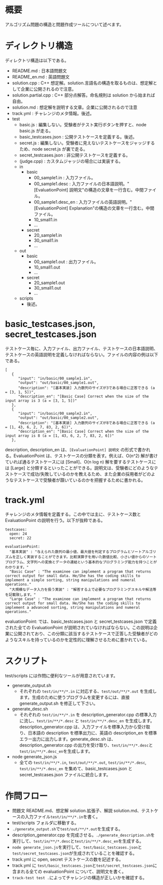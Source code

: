 # 概要
アルゴリズム問題の構造と問題作成ツールについて述べます。


# ディレクトリ構造

ディレクトリ構造は以下である。

- README.md : 日本語問題文
- README_en.md : 英語問題文
- solution.cpp : C++ 想定解。solution.言語名の構造を取るものは、想定解として企業に公開されるので注意。
- solution.partial.cpp : C++ 部分点解答。命名規則は solution から始まれば自由。
- solution.md : 想定解を説明する文章。企業に公開されるので注意
- track.yml : チャレンジのメタ情報。後述。
- test
  - basic.js : 編集しない。受験者がテスト実行ボタンを押すと、node basic.js が走る。
  - basic_testcases.json : 公開テストケースを定義する。後述。
  - secret.js : 編集しない。受験者に見えないテストケースをジャッジするため、node secret.js が裏で走る。
  - secret_testcases.json : 非公開テストケースを定義する。
  - (judge.cpp) : カスタムジャッジの場合には実装する。
  - in
    - basic
      - 00_sample1.in : 入力ファイル。
      - 00_sample1.desc : 入力ファイルの日本語説明。"[EvaluationPoint] 説明文"の構造の文章を一行含む。中間ファイル。
      - 00_sample1.desc_en : 入力ファイルの英語説明。"[EvaluationPoint] Explanation"の構造の文章を一行含む。中間ファイル。
      - 10_small1.in
      - ...
    - secret
      - 20_sample1.in
      - 30_small1.in
      - ...
  - out
    - basic
      - 00_sample1.out : 出力ファイル。
      - 10_small1.out
      - ...
    - secret
      - 20_sample1.out
      - 30_small1.out
      - ...
  - scripts
    - 後述。

# basic_testcases.json, secret_testcases.json

テストケース毎に、入力ファイル、出力ファイル、テストケースの日本語説明、テストケースの英語説明を定義しなければならない。ファイルの内容の例は以下である。

```
[
   {
      "input": "in/basic/00_sample1.in",
      "output": "out/basic/00_sample1.out",
      "description": "[基本実装] 入力数列のサイズが3である場合に正答できる (a = [3, 1, 5])",
      "description_en": "[Basic Case] Correct when the size of the input array is 3 (a = [3, 1, 5])"
   },
   {
      "input": "in/basic/00_sample2.in",
      "output": "out/basic/00_sample2.out",
      "description": "[基本実装] 入力数列のサイズが8である場合に正答できる (a = [1, 43, 6, 2, 7, 83, 2, 6])",
      "description_en": "[Basic Case] Correct when the size of the input array is 8 (a = [1, 43, 6, 2, 7, 83, 2, 6])"
   },
```

description, description_en は、`[EvaluationPoint] 説明文` の形式で書かれる。EvaluationPoint は、テストケースの分類を表す。例えば、O(n^2) 解が書けていれば通るテストケースには [Small]、O(n log n) 解を要するテストケースには [Large] と分類するといったことができる。説明文は、受験者にどのようなテストケースで成功/失敗しているのかを教えるため、また企業の採用者がどのようなテストケースで受験者が躓いているのかを把握するために書かれる。

# track.yml
チャレンジのメタ情報を定義する。この中では主に、テストケース数と EvaluationPoint の説明を行う。以下が抜粋である。

```
testcases:
  open: 24
  secret: 22

evaluationPoint:
  "基本実装" : "与えられた数列の最小値、最大値を判定するプログラムとソートアルゴリズムを正しく実装することができます。比較演算子を用いた数値比較、小さい値からのソートプログラム、文字列への変換とデータの連結という基本的なプログラミング能力を持つことがわかります。"
  "Basic Case" : "The examinee can implement a program that returns correct output for small data. He/She has the coding skills to implement a simple sorting, string manipulations and numeral operations."
  "大規模なデータ入力を扱う実装" : "解答する上で必要なプログラミングスキルや解法等を記載致します。"
  "Large Case" : "The examinee can implement a program that returns correct output for small data. He/She has the coding skills to implement a advanced sorting, string manipulations and numeral operations."
```

evaluationPoint: では、basic_testcases.json と secret_testcases.json で定義された全ての EvaluationPoint が説明されていなければならない。この説明は企業に公開されており、この分類に該当するテストケースで正答した受験者がどのようなスキルを持っているのかを定性的に理解させるために書かれている。

# スクリプト

test/scripts には作問に便利なツールが用意されています。

- generate_output.sh
  - それぞれの `test/in/**/*.in` に対応する、`test/out/**/*.out` を生成します。生成のために使うプログラムを変更するには、直接 generate_output.sh を修正して下さい。
- generate_desc.sh
  - それぞれの `test/in/**/*.in` を description_generator.cpp の標準入力に流し、`test/in/**/*.desc` と `test/in/**/*.desc_en` を生成します。description_generator.cpp は、入力ファイルを標準入力から受け取り、日本語の description を標準出力に、英語の description_en を標準エラー出力に出力します。generate_desc.sh は、description_generator.cpp の出力を受け取り、`test/in/**/*.desc`と`test/in/**/*.desc_en`を生成します。
- node generate_json.js
  - 全ての `test/in/**/*.in`, `test/out/**/*.out`, `test/in/**/*.desc`, `test/in/**/*.desc_en` を集めて、basic_testcases.json と secret_testcases.json ファイルに統合します。


# 作問フロー
- 問題文 README.md、想定解 solution.拡張子、解説 solution.md、テストケースの入力ファイル`test/in/**/*.in`を書く。
- test/scripts フォルダに移動する。
- `./generate_output.sh`で`test/out/**/*.out`を生成する。
- description_generator.cpp を完成させる。`./generate_description.sh`を実行して、`test/in/**/*.desc`と`test/in/**/*.desc_en`を生成する。
- `node generate_json.js`を実行して、`test/basic_testcases.json`と`test/secret_testcases.json`が生成されていることを確認する。
- track.yml に open, secret テストケースの数を記述する。
- track.yml に `test/basic_testcases.json`と`test/secret_testcases.json`に含まれる全ての evaluationPoint について、説明文を書く。
- `track-test test .`によってチャレンジの構造が正しいかを確認する。
